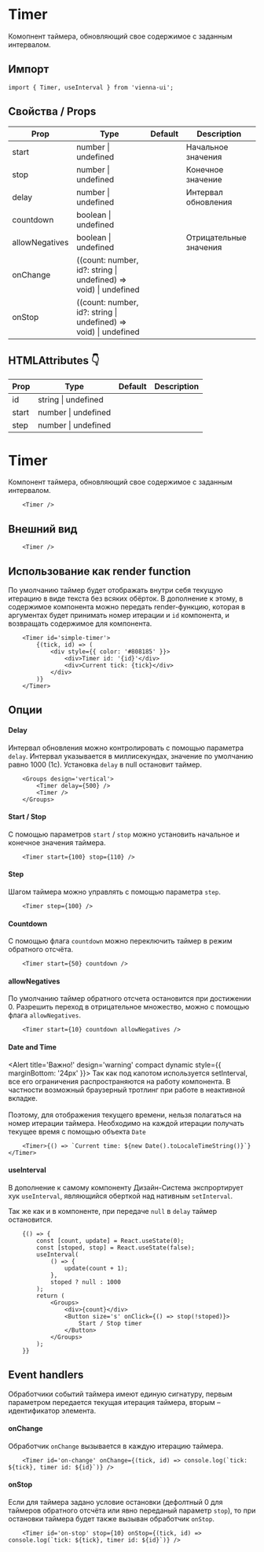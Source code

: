 # Timer

Комопнент таймера, обновляющий свое содержимое с заданным интервалом.

## Импорт

```
import { Timer, useInterval } from 'vienna-ui';
```

## Свойства / Props

| Prop           | Type                                                             | Default | Description            |
| -------------- | ---------------------------------------------------------------- | ------- | ---------------------- |
| start          | number \| undefined                                              |       | Начальное значения     |
| stop           | number \| undefined                                              |    | Конечное значение      |
| delay          | number \| undefined                                              |     | Интервал обновления    |
| countdown      | boolean \| undefined                                             |    |
| allowNegatives | boolean \| undefined                                            |    | Отрицательные значения |
| onChange       | ((count: number, id?: string \| undefined) => void) \| undefined |    |
| onStop         | ((count: number, id?: string \| undefined) => void) \| undefined |    |
## HTMLAttributes 👇
| Prop           | Type                                                             | Default | Description            |
| -------------- | ---------------------------------------------------------------- | ------- | ---------------------- |
| id          | string \| undefined  |
| start          | number \| undefined  |
| step          | number \| undefined  |


# Timer

Компонент таймера, обновляющий свое содержимое с заданным интервалом.



```
    <Timer />
```

## Внешний вид

```
    <Timer />
```

## Использование как render function

По умолчанию таймер будет отображать внутри себя текущую итерацию в виде текста без всяких обёрток. В дополнение к этому, в содержимое компонента можно передать render-функцию, которая в аргументах будет принимать номер итерации и `id` компонента, и возвращать содержимое для компонента.

```
    <Timer id='simple-timer'>
        {(tick, id) => (
            <div style={{ color: '#808185' }}>
                <div>Timer id: '{id}'</div>
                <div>Current tick: {tick}</div>
            </div>
        )}
    </Timer>
```

## Опции

#### Delay

Интервал обновления можно контролировать с помощью параметра `delay`. Интервал указывается в миллисекундах, значение по умолчанию равно 1000 (1с). Установка `delay` в null остановит таймер.

```
    <Groups design='vertical'>
        <Timer delay={500} />
        <Timer />
    </Groups>
```

#### Start / Stop

С помощью параметров `start` / `stop` можно установить начальное и конечное значения таймера.

```
    <Timer start={100} stop={110} />
```

#### Step

Шагом таймера можно управлять с помощью параметра `step`.

```
    <Timer step={100} />
```

#### Countdown

С помощью флага `countdown` можно переключить таймер в режим обратного отсчёта.

```
    <Timer start={50} countdown />
```

#### allowNegatives

По умолчанию таймер обратного отсчета остановится при достижении 0. Разрешить переход в отрицательное множество, можно с помощью флага `allowNegatives`.

```
    <Timer start={10} countdown allowNegatives />
```

#### Date and Time

<Alert title='Важно!' design='warning' compact dynamic style={{ marginBottom: '24px' }}>
    Так как под капотом используется setInterval, все его ограничения распространяются на работу компонента. В частности
    возможный браузерный тротлинг при работе в неактивной вкладке.
    <br />
    <br />
    Поэтому, для отображения текущего времени, нельзя полагаться на номер итерации таймера. Необходимо на каждой итерации
    получать текущее время с помощью объекта `Date`
</Alert>

```
    <Timer>{() => `Current time: ${new Date().toLocaleTimeString()}`}</Timer>
```

#### useInterval

В дополнение к самому компоненту Дизайн-Система экспрортирует хук `useInterval`, являющийся оберткой над нативным `setInterval`.

Так же как и в компоненте, при передаче `null` в `delay` таймер остановится.

```
    {() => {
        const [count, update] = React.useState(0);
        const [stoped, stop] = React.useState(false);
        useInterval(
            () => {
                update(count + 1);
            },
            stoped ? null : 1000
        );
        return (
            <Groups>
                <div>{count}</div>
                <Button size='s' onClick={() => stop(!stoped)}>
                    Start / Stop timer
                </Button>
            </Groups>
        );
    }}
```

## Event handlers

Обработчики событий таймера имеют единую сигнатуру, первым параметром передается текущая итерация таймера, вторым – идентификатор элемента.

#### onChange

Обработчик `onChange` вызывается в каждую итерацию таймера.

```
    <Timer id='on-change' onChange={(tick, id) => console.log(`tick: ${tick}, timer id: ${id}`)} />
```

#### onStop

Если для таймера задано условие остановки (дефолтный 0 для таймеров обратного отсчёта или явно переданый параметр `stop`), то при остановки таймера будет также вызыван обработчик `onStop`.

```
    <Timer id='on-stop' stop={10} onStop={(tick, id) => console.log(`tick: ${tick}, timer id: ${id}`)} />
```